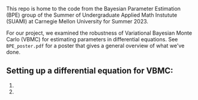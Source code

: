 This repo is home to the code from the Bayesian Parameter Estimation (BPE) group of the Summer of Undergraduate Applied Math Instutute (SUAMI) at Carnegie Mellon University for Summer 2023.

For our project, we examined the robustness of Variational Bayesian Monte Carlo (VBMC) for estimating parameters in differential equations. See `BPE_poster.pdf` for a poster that gives a general overview of what we've done.

## Setting up a differential equation for VBMC:

1. 
2. 